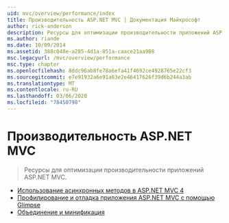 ```yaml
---
uid: mvc/overview/performance/index
title: Производительность ASP.NET MVC | Документация Майкрософт
author: rick-anderson
description: Ресурсы для оптимизации производительности приложений ASP.NET MVC.
ms.author: riande
ms.date: 10/09/2014
ms.assetid: 388c048e-a285-4d1a-851a-caace21aa988
msc.legacyurl: /mvc/overview/performance
msc.type: chapter
ms.openlocfilehash: 8ddc96ab8fe78a6efa41f4692ce4928765e22cf3
ms.sourcegitcommit: e7e91932a6e91a63e2e46417626f39d6b244a3ab
ms.translationtype: MT
ms.contentlocale: ru-RU
ms.lasthandoff: 03/06/2020
ms.locfileid: "78450798"
---
```

# <a name="aspnet-mvc-performance"></a>Производительность ASP.NET MVC

> Ресурсы для оптимизации производительности приложений ASP.NET MVC.

- [Использование асинхронных методов в ASP.NET MVC 4](using-asynchronous-methods-in-aspnet-mvc-4.md)
- [Профилирование и отладка приложения ASP.NET MVC с помощью Glimpse](profile-and-debug-your-aspnet-mvc-app-with-glimpse.md)
- [Объединение и минификация](bundling-and-minification.md)
